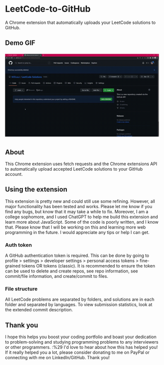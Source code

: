 # LeetCode-to-GitHub
A Chrome extension that automatically uploads your LeetCode solutions to GitHub.

## Demo GIF
![Extension demo GIF](demo/demo.gif)

## About
This Chrome extension uses fetch requests and the Chrome extensions API to automatically upload accepted LeetCode solutions to your GitHub account.

## Using the extension
This extension is pretty new and could still use some refining. However, all major functionality has been tested and works. Please let me know if you find any bugs, but know that it may take a while to fix. Moreover, I am a college sophomore, and I used ChatGPT to help me build this extension and learn more about JavaScript. Some of the code is poorly written, and I know that. Please know that I will be working on this and learning more web programming in the future. I would appreciate any tips or help I can get.

### Auth token
A GitHub authentication token is required. This can be done by going to profile > settings > developer settings > personal access tokens > fine-grained tokens OR tokens (classic). It is recommended to ensure the token can be used to delete and create repos, see repo information, see commit/file information, and create/commit to files.

### File structure
All LeetCode problems are separated by folders, and solutions are in each folder and separated by languages. To view submission statistics, look at the extended commit description.

## Thank you
I hope this helps you boost your coding portfolio and boast your dedication to problem-solving and studying programming problems to any interviewers or other programmers. :%29
I'd love to hear about how this has helped you!
If it really helped you a lot, please consider donating to me on PayPal or connecting with me on LinkedIn/GitHub. Thank you!